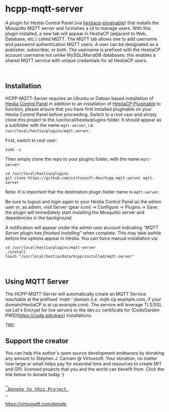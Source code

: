 # hcpp-mqtt-server
A plugin for Hestia Control Panel (via [hestiacp-pluginable](https://github.com/virtuosoft-dev/hestiacp-pluginable)) that installs the Mosquitto MQTT server and furnishes a UI to manage users. With this plugin installed, a new tab will appear in HestiaCP (adjacent to Web, Database, etc.) called MQTT. The MQTT tab allows one to add username and password authentication MQTT users. A user can be designated as a publisher, subscriber, or both. The username is prefixed with the HestiaCP account username not unlike MySQL/MariaDB databases; this enables a shared MQTT service with unique credentials for all HestiaCP users. 

&nbsp;
## Installation
HCPP-MQTT-Server requires an Ubuntu or Debian based installation of [Hestia Control Panel](https://hestiacp.com) in addition to an installation of [HestiaCP-Pluginable](https://github.com/virtuosoft-dev/hestiacp-pluginable) to function; please ensure that you have first installed pluginable on your Hestia Control Panel before proceeding. Switch to a root user and simply clone this project to the /usr/local/hestia/plugins folder. It should appear as a subfolder with the name `mqtt-server`, i.e. `/usr/local/hestia/plugins/mqtt-server`.

First, switch to root user:
```
sudo -s
```

Then simply clone the repo to your plugins folder, with the name `mqtt-server`:

```
cd /usr/local/hestia/plugins
git clone https://github.com/virtuosoft-dev/hcpp-mqtt-server mqtt-server
```

Note: It is important that the destination plugin folder name is `mqtt-server`.

Be sure to logout and login again to your Hestia Control Panel as the admin user or, as admin, visit Server (gear icon) -> Configure -> Plugins -> Save; the plugin will immediately start installing the Mosquitto server and depedencies in the background. 

<!--<br><img src='images/mqtt-server-notify.jpg' width='50%'><br>
<sub>Figure 1 - MQTT Server plugin install notification</sub>-->

A notification will appear under the admin user account indicating *"MQTT Server plugin has finished installing"* when complete. This may take awhile before the options appear in Hestia. You can force manual installation via:

```
cd /usr/local/hestia/plugins/mqtt-server
./install
touch "/usr/local/hestia/data/hcpp/installed/mqtt-server"
```

&nbsp;
## Using MQTT Server
The HCPP-MQTT-Server will automatically create an MQTT Service reachable at the prefixed 'mqtt-' domain (i.e. mqtt-cp.example.com, if your domain/HestiaCP is at cp.example.com). The service will leverage TLS/SSL via Let's Encrypt for live servers or the dev.cc certificate for (CodeGarden PWS)[https://code.gdn/pws] installations.

TBD

## Support the creator
You can help this author's open source development endeavors by donating any amount to Stephen J. Carnam @ Virtuosoft. Your donation, no matter how large or small helps pay for essential time and resources to create MIT and GPL licensed projects that you and the world can benefit from. Click the link below to donate today :)
<div>
         

[<kbd> <br> Donate to this Project <br> </kbd>][KBD]


</div>


<!---------------------------------------------------------------------------->

[KBD]: https://virtuosoft.com/donate

https://virtuosoft.com/donate
